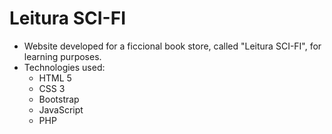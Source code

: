 # Leitura SCI-FI

- Website developed for a ficcional book store, called "Leitura SCI-FI", for learning purposes.
- Technologies used:
  - HTML 5
  - CSS 3
  - Bootstrap
  - JavaScript
  - PHP
